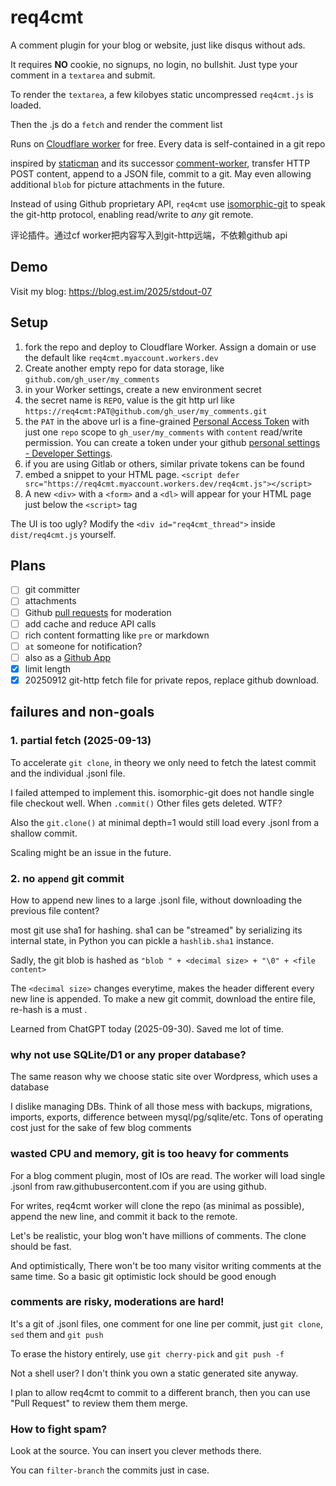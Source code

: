 # req4cmt

A comment plugin for your blog or website, just like disqus without ads.

It requires **NO** cookie, no signups, no login, no bullshit. Just type your comment in a `textarea` and submit.

To render the `textarea`, a few kilobyes static uncompressed `req4cmt.js` is loaded.

Then the .js do a `fetch` and render the comment list

Runs on [Cloudflare worker](https://developers.cloudflare.com/workers/) for free. Every data is self-contained in a git repo

inspired by [staticman](https://github.com/eduardoboucas/staticman) and its successor [comment-worker](https://github.com/zanechua/comment-worker/issues/4), transfer HTTP POST content, append to a JSON file, commit to a git. May even allowing additional `blob` for picture attachments in the future.

Instead of using Github proprietary API, `req4cmt` use [isomorphic-git](https://isomorphic-git.org/) to speak the git-http protocol, enabling read/write to *any* git remote.

评论插件。通过cf worker把内容写入到git-http远端，不依赖github api

## Demo

Visit my blog: <https://blog.est.im/2025/stdout-07>

## Setup

1. fork the repo and deploy to Cloudflare Worker. Assign a domain or use the default like `req4cmt.myaccount.workers.dev`
2. Create another empty repo for data storage, like `github.com/gh_user/my_comments`
3. in your Worker settings, create a new environment secret
4. the secret name is `REPO`, value is the git http url like `https://req4cmt:PAT@github.com/gh_user/my_comments.git`
5. the `PAT` in the above url is a fine-grained [Personal Access Token](https://docs.github.com/en/authentication/keeping-your-account-and-data-secure/creating-a-personal-access-token) with just one `repo` scope to `gh_user/my_comments` with `content` read/write permission. You can create a token under your github [personal settings - Developer Settings](https://github.com/settings/personal-access-tokens).
6. if you are using Gitlab or others, similar private tokens can be found
7. embed a snippet to your HTML page. `<script defer src="https://req4cmt.myaccount.workers.dev/req4cmt.js"></script>`
8. A new `<div>` with a `<form>` and a `<dl>` will appear for your HTML page just below the `<script>` tag

The UI is too ugly? Modify the `<div id="req4cmt_thread">` inside `dist/req4cmt.js` yourself.

## Plans

- [ ] git committer
- [ ] attachments
- [ ] Github [pull requests](https://github.com/apps/req4cmt) for moderation
- [ ] add cache and reduce API calls
- [ ] rich content formatting like `pre` or markdown
- [ ] `at` someone for notification?
- [ ] also as a [Github App](https://github.com/apps/req4cmt)
- [X] limit length
- [X] 20250912 git-http fetch file for private repos, replace github download.

## failures and non-goals

### 1. partial fetch (2025-09-13)

To accelerate `git clone`, in theory we only need to fetch the latest commit and the individual .jsonl file.

I failed attemped to implement this. isomorphic-git does not handle single file checkout well. When `.commit()` Other files gets deleted. WTF?

Also the `git.clone()` at minimal depth=1 would still load every .jsonl from a shallow commit.

Scaling might be an issue in the future.

###  2. no `append` git commit

How to append new lines to a large .jsonl file, without downloading the previous file content?

most git use sha1 for hashing. sha1 can be "streamed" by serializing its internal state, in Python you can pickle a `hashlib.sha1` instance.

Sadly, the git blob is hashed as `"blob " + <decimal size> + "\0" + <file content>`

The `<decimal size>` changes everytime, makes the header different every new line is appended. To make a new git commit, download the entire file, re-hash is a must .

Learned from ChatGPT today (2025-09-30). Saved me lot of time.

### why not use SQLite/D1 or any proper database?

The same reason why we choose static site over Wordpress, which uses a database

I dislike managing DBs. Think of all those mess with backups, migrations, imports, exports, difference between mysql/pg/sqlite/etc. Tons of operating cost just for the sake of few blog comments

### wasted CPU and memory, git is too heavy for comments

For a blog comment plugin, most of IOs are read. The worker will load single .jsonl from raw.githubusercontent.com if you are using github.

For writes, req4cmt worker will clone the repo (as minimal as possible), append the new line, and commit it back to the remote.

Let's be realistic, your blog won't have millions of comments. The clone should be fast.

And optimistically, There won't be too many visitor writing comments at the same time. So a basic git optimistic lock should be good enough

### comments are risky, moderations are hard!

It's a git of .jsonl files, one comment for one line per commit, just `git clone`, `sed` them and `git push`

To erase the history entirely, use `git cherry-pick` and `git push -f`

Not a shell user? I don't think you own a static generated site anyway.

I plan to allow req4cmt to commit to a different branch, then you can use "Pull Request" to review them them merge.

### How to fight spam?

Look at the source. You can insert you clever methods there.

You can `filter-branch` the commits just in case.
